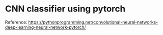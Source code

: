 # CNN classifier using pytorch

Reference: https://pythonprogramming.net/convolutional-neural-networks-deep-learning-neural-network-pytorch/

